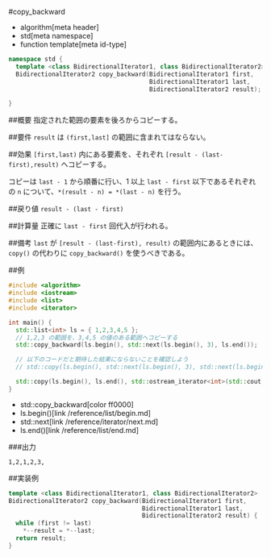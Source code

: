 #copy_backward
* algorithm[meta header]
* std[meta namespace]
* function template[meta id-type]

```cpp
namespace std {
  template <class BidirectionalIterator1, class BidirectionalIterator2>
  BidirectionalIterator2 copy_backward(BidirectionalIterator1 first,
                                       BidirectionalIterator1 last,
                                       BidirectionalIterator2 result);

}
```

##概要
指定された範囲の要素を後ろからコピーする。


##要件
`result` は `(first,last]` の範囲に含まれてはならない。


##効果
`[first,last)` 内にある要素を、それぞれ `[result - (last-first),result)` へコピーする。

コピーは `last - 1` から順番に行い、1 以上 `last - first` 以下であるそれぞれの `n` について、`*(result - n) = *(last - n)` を行う。


##戻り値
`result - (last - first)`


##計算量
正確に `last - first` 回代入が行われる。


##備考
`last` が `[result - (last-first), result)` の範囲内にあるときには、`copy()` の代わりに `copy_backward()` を使うべきである。


##例
```cpp
#include <algorithm>
#include <iostream>
#include <list>
#include <iterator>

int main() {
  std::list<int> ls = { 1,2,3,4,5 };
  // 1,2,3 の範囲を、3,4,5 の値のある範囲へコピーする
  std::copy_backward(ls.begin(), std::next(ls.begin(), 3), ls.end());

  // 以下のコードだと期待した結果にならないことを確認しよう
  // std::copy(ls.begin(), std::next(ls.begin(), 3), std::next(ls.begin(), 2));

  std::copy(ls.begin(), ls.end(), std::ostream_iterator<int>(std::cout, ","));
}
```
* std::copy_backward[color ff0000]
* ls.begin()[link /reference/list/begin.md]
* std::next[link /reference/iterator/next.md]
* ls.end()[link /reference/list/end.md]

###出力
```
1,2,1,2,3,
```


##実装例
```cpp
template <class BidirectionalIterator1, class BidirectionalIterator2>
BidirectionalIterator2 copy_backward(BidirectionalIterator1 first,
                                     BidirectionalIterator1 last,
                                     BidirectionalIterator2 result) {
  while (first != last)
    *--result = *--last;
  return result;
}
```


